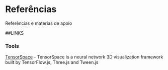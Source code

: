 # Referências
Referências e materias de apoio

##LINKS
### Tools
[TensorSpace](https://tensorspace.org/index.html) - TensorSpace is a neural network 3D visualization framework built by TensorFlow.js, Three.js and Tween.js
